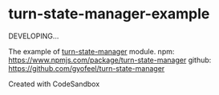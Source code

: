 # turn-state-manager-example

DEVELOPING...

The example of [turn-state-manager](https://www.npmjs.com/package/turn-state-manager) module.
npm: https://www.npmjs.com/package/turn-state-manager
github: https://github.com/gyofeel/turn-state-manager

Created with CodeSandbox
